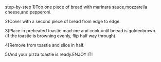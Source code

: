 step-by-step
1)Top one piece of bread with marinara sauce,mozzarella cheese,and pepperoni.

2)Cover with a second piece of bread from edge to edge.

3)Place in preheated toastie machine and cook until beead is goldenbrown.(if the toastie is browning evenly, flip half way through).

4)Remove from toastie and slice in half.

5)And your pizza toastie is ready.ENJOY IT!
